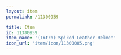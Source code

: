 ```yaml
---
layout: item
permalink: /11300959

title: Item
id: 11300959
item_name: '(Intro) Spiked Leather Helmet'
icon_url: 'item/icon/11300005.png'
---
```

